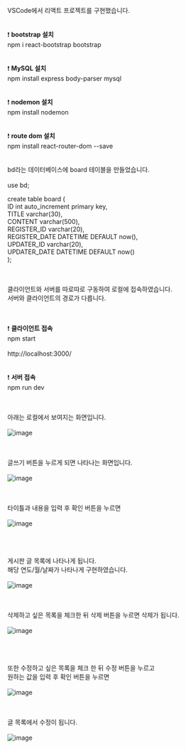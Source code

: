 VSCode에서 리액트 프로젝트를 구현했습니다.
<br/>
<br/>
<br/>
:exclamation: <b>bootstrap 설치</b> <br/>
npm i react-bootstrap bootstrap
<br/>
<br/>
<br/>
:exclamation: <b>MySQL 설치</b><br/>
npm install express body-parser mysql
<br/>
<br/>
<br/>
:exclamation: <b>nodemon 설치 </b><br/>
npm install nodemon
<br/>
<br/>
<br/>
:exclamation: <b>route dom 설치 </b><br/>
npm install react-router-dom --save
<br/>
<br/>
<br/>
bd라는 데이터베이스에 board 테이블을 만들었습니다.
<br/>
<br/>
use bd;

create table board (<br/>
	ID int auto_increment primary key,<br/>
        TITLE varchar(30),<br/>
	CONTENT varchar(500),<br/>
        REGISTER_ID varchar(20),<br/>
        REGISTER_DATE DATETIME DEFAULT now(),<br/>
        UPDATER_ID varchar(20),<br/>
        UPDATER_DATE DATETIME DEFAULT now()<br/>
);<br/>
<br/>
<br/>

클라이언트와 서버를 따로따로 구동하여 로컬에 접속하였습니다.<br/>
서버와 클라이언트의 경로가 다릅니다. <br/>
<br/><br/>

:exclamation: <b>클라이언트 접속</b><br/>
npm start
<br/>
<br/>
http://localhost:3000/
<br/>
<br/>
<br/>
:exclamation: <b>서버 접속</b><br/>
npm run dev


<br/><br/>
아래는 로컬에서 보여지는 화면입니다.
<br/><br/>
![image](https://github.com/darae729/1005_board/assets/132329442/3df7819f-66b7-40c4-a8b4-023b64a58d37)
<br/><br/></br>

글쓰기 버튼을 누르게 되면 나타나는 화면입니다.
<br/><br/>
![image](https://github.com/darae729/1005_board/assets/132329442/57918642-f669-4424-a496-67d196fdb34f)

<br/><br/>
타이틀과 내용을 입력 후 확인 버튼을 누르면
<br/><br/>
![image](https://github.com/darae729/1005_board/assets/132329442/e156e0dd-8b09-4be4-9ae2-abf278a2a264)

<br/><br/><br/>
게시판 글 목록에 나타나게 됩니다.<br/>
해당 연도/월/날짜가 나타나게 구현하였습니다.
<br/><br/>
![image](https://github.com/darae729/1005_board/assets/132329442/2d3f49b9-2542-4301-9fee-3041167c2d3a)
<br/><br/></br>

삭제하고 싶은 목록을 체크한 뒤 삭제 버튼을 누르면 삭제가 됩니다.
<br/><br/>
![image](https://github.com/darae729/1005_board/assets/132329442/194da60f-7c33-43d3-8d0b-b149c933376b)

<br/><br/><br/>
또한 수정하고 싶은 목록을 체크 한 뒤 수정 버튼을 누르고 <br/>
원하는 값을 입력 후 확인 버튼을 누르면 </br></br>
![image](https://github.com/darae729/1005_board/assets/132329442/7c22ec25-4e47-4941-b313-5597600fd437)

<br/><br/>
글 목록에서 수정이 됩니다.
</br></br>
![image](https://github.com/darae729/1005_board/assets/132329442/04e72b23-d46b-444e-87c1-412ba4f634f0)

